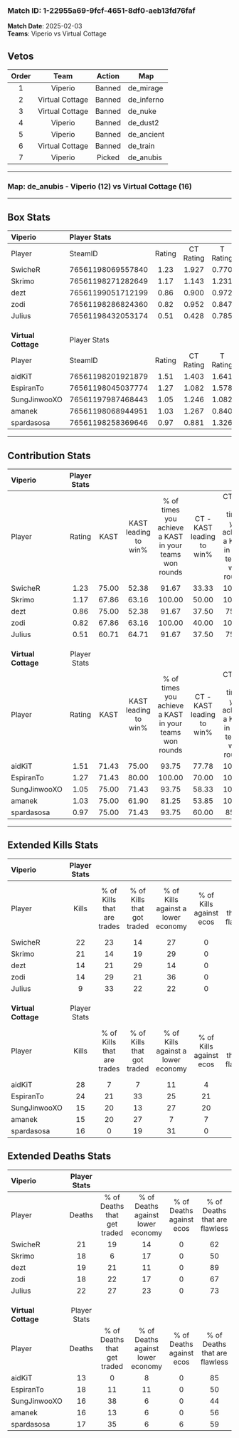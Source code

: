### Match ID: 1-22955a69-9fcf-4651-8df0-aeb13fd76faf  
**Match Date**: 2025-02-03  
**Teams**: Viperio vs Virtual Cottage  

## Vetos  

| Order | Team | Action | Map |
| :---: | :--: | :----: | --- |
| 1 | Viperio | Banned | de_mirage |
| 2 | Virtual Cottage | Banned | de_inferno |
| 3 | Virtual Cottage | Banned | de_nuke |
| 4 | Viperio | Banned | de_dust2 |
| 5 | Viperio | Banned | de_ancient |
| 6 | Virtual Cottage | Banned | de_train |
| 7 | Viperio | Picked | de_anubis |

---  

### **Map**: de_anubis - Viperio (12) vs Virtual Cottage (16)  
---  

## Box Stats  

| **Viperio**         | Player Stats      |        |           |          |       |      |       |         |        |      |     |
| :- | :- | :-: | :-: | :-: | :-: | :-: | :-: | :-: | :-: | :-: | :-: |
| Player              | SteamID           | Rating | CT Rating | T Rating | KAST  | ADR  | Kills | Assists | Deaths | K/D  | HS% |
| SwicheR             | 76561198069557840 |  1.23  |   1.927   |  0.770   | 75.00 | 99.3 |  22   |    7    |   21   | 1.05 | 45  |
| Skrimo              | 76561198271282649 |  1.17  |   1.143   |  1.231   | 67.86 | 90.3 |  21   |    5    |   18   | 1.17 | 71  |
| dezt                | 76561199051712199 |  0.86  |   0.900   |  0.972   | 75.00 | 49.4 |  14   |    5    |   19   | 0.74 | 64  |
| zodi                | 76561198286824360 |  0.82  |   0.952   |  0.847   | 67.86 | 51.6 |  14   |    2    |   18   | 0.78 | 35  |
| JuIius              | 76561198432053174 |  0.51  |   0.428   |  0.785   | 60.71 | 37.5 |   9   |    6    |   22   | 0.41 | 22  |
|                     |                   |        |           |          |       |      |       |         |        |      |     |
|                     |                   |        |           |          |       |      |       |         |        |      |     |
|                     |                   |        |           |          |       |      |       |         |        |      |     |
| **Virtual Cottage** | Player Stats      |        |           |          |       |      |       |         |        |      |     |
| Player              | SteamID           | Rating | CT Rating | T Rating | KAST  | ADR  | Kills | Assists | Deaths | K/D  | HS% |
| aidKiT              | 76561198201921879 |  1.51  |   1.403   |  1.641   | 71.43 | 95.9 |  28   |    2    |   13   | 2.15 | 25  |
| EspiranTo           | 76561198045037774 |  1.27  |   1.082   |  1.578   | 71.43 | 86.1 |  24   |    5    |   18   | 1.33 | 66  |
| SungJinwooXO        | 76561197987468443 |  1.05  |   1.246   |  1.082   | 75.00 | 73.4 |  15   |   13    |   16   | 0.94 | 33  |
| amanek              | 76561198068944951 |  1.03  |   1.267   |  0.840   | 75.00 | 72.5 |  15   |    8    |   16   | 0.94 | 33  |
| spardasosa          | 76561198258369646 |  0.97  |   0.881   |  1.326   | 75.00 | 53.8 |  16   |    6    |   17   | 0.94 | 56  |
---  

## Contribution Stats  

| **Viperio**         | Player Stats |       |                      |                                                        |                           |                                                             |                          |                                                            |
| :- | :-: | :-: | :-: | :-: | :-: | :-: | :-: | :-: |
| Player              |    Rating    | KAST  | KAST leading to win% | % of times you achieve a KAST in your teams won rounds | CT - KAST leading to win% | CT - % of times you achieve a KAST in your teams won rounds | T - KAST leading to win% | T - % of times you achieve a KAST in your teams won rounds |
| SwicheR             |     1.23     | 75.00 |        52.38         |                         91.67                          |           33.33           |                           100.00                            |          77.78           |                           87.50                            |
| Skrimo              |     1.17     | 67.86 |        63.16         |                         100.00                         |           50.00           |                           100.00                            |          72.73           |                           100.00                           |
| dezt                |     0.86     | 75.00 |        52.38         |                         91.67                          |           37.50           |                            75.00                            |          61.54           |                           100.00                           |
| zodi                |     0.82     | 67.86 |        63.16         |                         100.00                         |           40.00           |                           100.00                            |          88.89           |                           100.00                           |
| JuIius              |     0.51     | 60.71 |        64.71         |                         91.67                          |           37.50           |                            75.00                            |          88.89           |                           100.00                           |
|                     |              |       |                      |                                                        |                           |                                                             |                          |                                                            |
|                     |              |       |                      |                                                        |                           |                                                             |                          |                                                            |
|                     |              |       |                      |                                                        |                           |                                                             |                          |                                                            |
| **Virtual Cottage** | Player Stats |       |                      |                                                        |                           |                                                             |                          |                                                            |
| Player              |    Rating    | KAST  | KAST leading to win% | % of times you achieve a KAST in your teams won rounds | CT - KAST leading to win% | CT - % of times you achieve a KAST in your teams won rounds | T - KAST leading to win% | T - % of times you achieve a KAST in your teams won rounds |
| aidKiT              |     1.51     | 71.43 |        75.00         |                         93.75                          |           77.78           |                           100.00                            |          72.73           |                           88.89                            |
| EspiranTo           |     1.27     | 71.43 |        80.00         |                         100.00                         |           70.00           |                           100.00                            |          90.00           |                           100.00                           |
| SungJinwooXO        |     1.05     | 75.00 |        71.43         |                         93.75                          |           58.33           |                           100.00                            |          88.89           |                           88.89                            |
| amanek              |     1.03     | 75.00 |        61.90         |                         81.25                          |           53.85           |                           100.00                            |          75.00           |                           66.67                            |
| spardasosa          |     0.97     | 75.00 |        71.43         |                         93.75                          |           60.00           |                            85.71                            |          81.82           |                           100.00                           |
---  

## Extended Kills Stats  

| **Viperio**         | Player Stats |                            |                            |                                    |                         |                              |                                 |                                       |                    |           |
| :- | :-: | :-: | :-: | :-: | :-: | :-: | :-: | :-: | :-: | :-: |
| Player              |    Kills     | % of Kills that are trades | % of Kills that got traded | % of Kills against a lower economy | % of Kills against ecos | % of Kills that are flawless | % of Kills that are close duels | % of Kills that are assisted by flash | Pistol Round Kills | AWP Kills |
| SwicheR             |      22      |             23             |             14             |                 27                 |            0            |              59              |               14                |                   9                   |         0          |     0     |
| Skrimo              |      21      |             14             |             19             |                 29                 |            0            |              38              |                5                |                   0                   |         0          |     0     |
| dezt                |      14      |             21             |             29             |                 14                 |            0            |              71              |                7                |                   0                   |         3          |     0     |
| zodi                |      14      |             29             |             21             |                 36                 |            0            |              71              |                0                |                   0                   |         1          |     0     |
| JuIius              |      9       |             33             |             22             |                 22                 |            0            |              56              |               11                |                  11                   |         0          |     5     |
|                     |              |                            |                            |                                    |                         |                              |                                 |                                       |                    |           |
|                     |              |                            |                            |                                    |                         |                              |                                 |                                       |                    |           |
|                     |              |                            |                            |                                    |                         |                              |                                 |                                       |                    |           |
| **Virtual Cottage** | Player Stats |                            |                            |                                    |                         |                              |                                 |                                       |                    |           |
| Player              |    Kills     | % of Kills that are trades | % of Kills that got traded | % of Kills against a lower economy | % of Kills against ecos | % of Kills that are flawless | % of Kills that are close duels | % of Kills that are assisted by flash | Pistol Round Kills | AWP Kills |
| aidKiT              |      28      |             7              |             7              |                 11                 |            4            |              79              |                4                |                   4                   |         5          |    17     |
| EspiranTo           |      24      |             21             |             33             |                 25                 |           21            |              71              |               17                |                   4                   |         3          |     0     |
| SungJinwooXO        |      15      |             20             |             13             |                 27                 |           20            |              53              |               13                |                  20                   |         1          |     0     |
| amanek              |      15      |             20             |             27             |                 7                  |            7            |              67              |               13                |                   7                   |         0          |     3     |
| spardasosa          |      16      |             0              |             19             |                 31                 |            0            |              63              |                0                |                   0                   |         1          |     0     |
## Extended Deaths Stats  

| **Viperio**         | Player Stats |                             |                                   |                          |                               |                            |                           |               |
| :- | :-: | :-: | :-: | :-: | :-: | :-: | :-: | :-: |
| Player              |    Deaths    | % of Deaths that get traded | % of Deaths against lower economy | % of Deaths against ecos | % of Deaths that are flawless | % of Deaths that are close | % of Deaths while blinded | Deaths to AWP |
| SwicheR             |      21      |             19              |                14                 |            0             |              62               |             14             |             0             |       4       |
| Skrimo              |      18      |              6              |                17                 |            0             |              50               |             11             |             6             |       3       |
| dezt                |      19      |             21              |                11                 |            0             |              89               |             5              |             5             |       4       |
| zodi                |      18      |             22              |                17                 |            0             |              67               |             6              |            17             |       5       |
| JuIius              |      22      |             27              |                23                 |            0             |              73               |             9              |             5             |       4       |
|                     |              |                             |                                   |                          |                               |                            |                           |               |
|                     |              |                             |                                   |                          |                               |                            |                           |               |
|                     |              |                             |                                   |                          |                               |                            |                           |               |
| **Virtual Cottage** | Player Stats |                             |                                   |                          |                               |                            |                           |               |
| Player              |    Deaths    | % of Deaths that get traded | % of Deaths against lower economy | % of Deaths against ecos | % of Deaths that are flawless | % of Deaths that are close | % of Deaths while blinded | Deaths to AWP |
| aidKiT              |      13      |              0              |                 8                 |            0             |              85               |             0              |             0             |       1       |
| EspiranTo           |      18      |             11              |                11                 |            0             |              50               |             11             |            17             |       0       |
| SungJinwooXO        |      16      |             38              |                 6                 |            0             |              44               |             6              |             0             |       1       |
| amanek              |      16      |             13              |                 6                 |            0             |              56               |             19             |             0             |       2       |
| spardasosa          |      17      |             35              |                 6                 |            6             |              59               |             0              |             0             |       1       |
